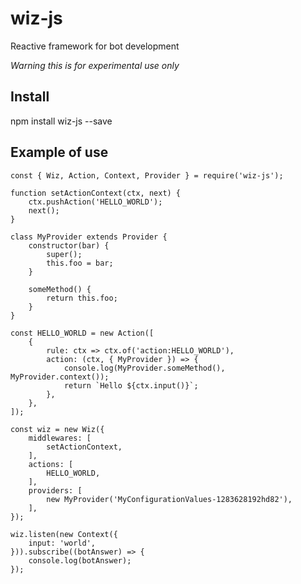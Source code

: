 # wiz-js
Reactive framework for bot development

*Warning this is for experimental use only*

## Install

npm install wiz-js --save

## Example of use

```
const { Wiz, Action, Context, Provider } = require('wiz-js');

function setActionContext(ctx, next) {
    ctx.pushAction('HELLO_WORLD');
    next();
}

class MyProvider extends Provider {
    constructor(bar) {
        super();
        this.foo = bar;
    }

    someMethod() {
        return this.foo;
    }
}

const HELLO_WORLD = new Action([
    {
        rule: ctx => ctx.of('action:HELLO_WORLD'),
        action: (ctx, { MyProvider }) => {
            console.log(MyProvider.someMethod(), MyProvider.context());
            return `Hello ${ctx.input()}`;
        },
    },
]);

const wiz = new Wiz({
    middlewares: [
        setActionContext,
    ],
    actions: [
        HELLO_WORLD,
    ],
    providers: [
        new MyProvider('MyConfigurationValues-1283628192hd82'),
    ],
});

wiz.listen(new Context({
    input: 'world',
})).subscribe((botAnswer) => {
    console.log(botAnswer);
});
```
